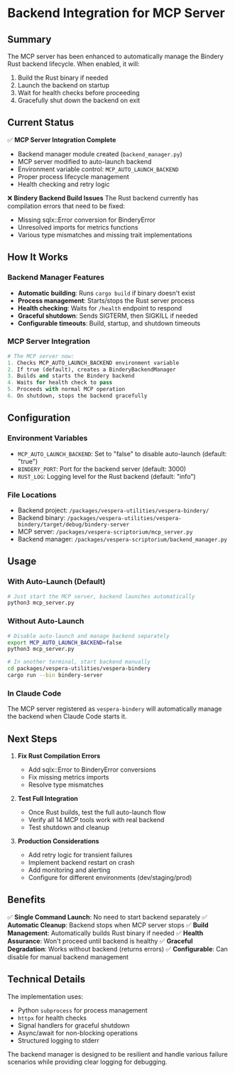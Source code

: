 # Backend Integration for MCP Server

## Summary
The MCP server has been enhanced to automatically manage the Bindery Rust backend lifecycle. When enabled, it will:
1. Build the Rust binary if needed
2. Launch the backend on startup
3. Wait for health checks before proceeding
4. Gracefully shut down the backend on exit

## Current Status
✅ **MCP Server Integration Complete**
- Backend manager module created (`backend_manager.py`)
- MCP server modified to auto-launch backend
- Environment variable control: `MCP_AUTO_LAUNCH_BACKEND`
- Proper process lifecycle management
- Health checking and retry logic

❌ **Bindery Backend Build Issues**
The Rust backend currently has compilation errors that need to be fixed:
- Missing sqlx::Error conversion for BinderyError
- Unresolved imports for metrics functions
- Various type mismatches and missing trait implementations

## How It Works

### Backend Manager Features
- **Automatic building**: Runs `cargo build` if binary doesn't exist
- **Process management**: Starts/stops the Rust server process
- **Health checking**: Waits for `/health` endpoint to respond
- **Graceful shutdown**: Sends SIGTERM, then SIGKILL if needed
- **Configurable timeouts**: Build, startup, and shutdown timeouts

### MCP Server Integration
```python
# The MCP server now:
1. Checks MCP_AUTO_LAUNCH_BACKEND environment variable
2. If true (default), creates a BinderyBackendManager
3. Builds and starts the Bindery backend
4. Waits for health check to pass
5. Proceeds with normal MCP operation
6. On shutdown, stops the backend gracefully
```

## Configuration

### Environment Variables
- `MCP_AUTO_LAUNCH_BACKEND`: Set to "false" to disable auto-launch (default: "true")
- `BINDERY_PORT`: Port for the backend server (default: 3000)
- `RUST_LOG`: Logging level for the Rust backend (default: "info")

### File Locations
- Backend project: `/packages/vespera-utilities/vespera-bindery/`
- Backend binary: `/packages/vespera-utilities/vespera-bindery/target/debug/bindery-server`
- MCP server: `/packages/vespera-scriptorium/mcp_server.py`
- Backend manager: `/packages/vespera-scriptorium/backend_manager.py`

## Usage

### With Auto-Launch (Default)
```bash
# Just start the MCP server, backend launches automatically
python3 mcp_server.py
```

### Without Auto-Launch
```bash
# Disable auto-launch and manage backend separately
export MCP_AUTO_LAUNCH_BACKEND=false
python3 mcp_server.py

# In another terminal, start backend manually
cd packages/vespera-utilities/vespera-bindery
cargo run --bin bindery-server
```

### In Claude Code
The MCP server registered as `vespera-bindery` will automatically manage the backend when Claude Code starts it.

## Next Steps

1. **Fix Rust Compilation Errors**
   - Add sqlx::Error to BinderyError conversions
   - Fix missing metrics imports
   - Resolve type mismatches

2. **Test Full Integration**
   - Once Rust builds, test the full auto-launch flow
   - Verify all 14 MCP tools work with real backend
   - Test shutdown and cleanup

3. **Production Considerations**
   - Add retry logic for transient failures
   - Implement backend restart on crash
   - Add monitoring and alerting
   - Configure for different environments (dev/staging/prod)

## Benefits

✅ **Single Command Launch**: No need to start backend separately
✅ **Automatic Cleanup**: Backend stops when MCP server stops
✅ **Build Management**: Automatically builds Rust binary if needed
✅ **Health Assurance**: Won't proceed until backend is healthy
✅ **Graceful Degradation**: Works without backend (returns errors)
✅ **Configurable**: Can disable for manual backend management

## Technical Details

The implementation uses:
- Python `subprocess` for process management
- `httpx` for health checks
- Signal handlers for graceful shutdown
- Async/await for non-blocking operations
- Structured logging to stderr

The backend manager is designed to be resilient and handle various failure scenarios while providing clear logging for debugging.